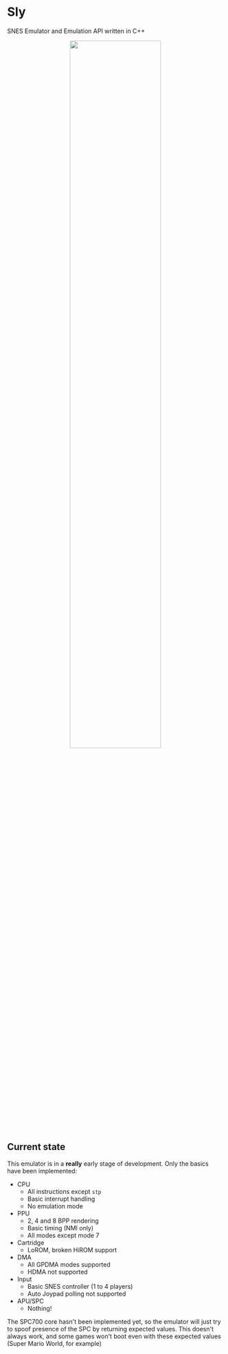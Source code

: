 # Sly
 SNES Emulator and Emulation API written in C++
 
<p align="center">
  <img src="https://user-images.githubusercontent.com/15825466/153125129-b0b89f73-2236-46c1-8bee-01f4b7d8cf8b.png" width="65%" height="65%">
</p>

## Current state
This emulator is in a **really** early stage of development. Only the basics have been implemented:

 - CPU
   - All instructions except `stp`
   - Basic interrupt handling
   - No emulation mode
 - PPU
   - 2, 4 and 8 BPP rendering
   - Basic timing (NMI only)
   - All modes except mode 7
 - Cartridge
   - LoROM, broken HiROM support
 - DMA
   - All GPDMA modes supported
   - HDMA not supported
 - Input
   - Basic SNES controller (1 to 4 players)
   - Auto Joypad polling not supported
 - APU/SPC
   - Nothing!

The SPC700 core hasn't been implemented yet, so the emulator will just try to spoof presence of the SPC by returning expected values.
This doesn't always work, and some games won't boot even with these expected values (Super Mario World, for example)
